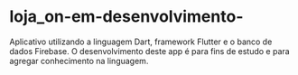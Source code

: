 # loja_on-em-desenvolvimento-
Aplicativo utilizando a linguagem Dart, framework Flutter e o banco de dados Firebase. O desenvolvimento deste app é para fins de estudo e para agregar conhecimento na linguagem. 

